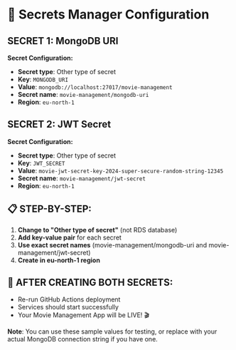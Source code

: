 # 🔐 Secrets Manager Configuration

## **SECRET 1: MongoDB URI**

**Secret Configuration:**
- **Secret type**: Other type of secret
- **Key**: `MONGODB_URI`
- **Value**: `mongodb://localhost:27017/movie-management`
- **Secret name**: `movie-management/mongodb-uri`
- **Region**: `eu-north-1`

## **SECRET 2: JWT Secret**

**Secret Configuration:**
- **Secret type**: Other type of secret
- **Key**: `JWT_SECRET`
- **Value**: `movie-jwt-secret-key-2024-super-secure-random-string-12345`
- **Secret name**: `movie-management/jwt-secret`
- **Region**: `eu-north-1`

## **📋 STEP-BY-STEP:**

1. **Change to "Other type of secret"** (not RDS database)
2. **Add key-value pair** for each secret
3. **Use exact secret names** (movie-management/mongodb-uri and movie-management/jwt-secret)
4. **Create in eu-north-1 region**

## **🚀 AFTER CREATING BOTH SECRETS:**
- Re-run GitHub Actions deployment
- Services should start successfully
- Your Movie Management App will be LIVE! 🎬

**Note**: You can use these sample values for testing, or replace with your actual MongoDB connection string if you have one.
